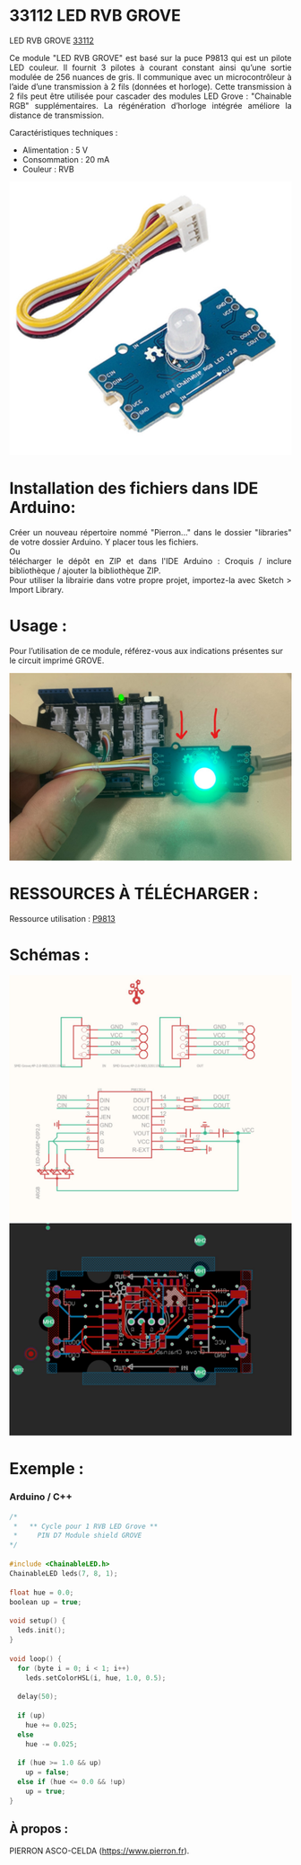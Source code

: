 # 33112 LED RVB GROVE

LED RVB GROVE [33112](https://www.pierron.fr/interface-arduino-uno-5949.html)

<div style="text-align: justify">Ce module "LED RVB GROVE" est basé sur la puce P9813 qui est un pilote LED couleur. Il fournit 3 pilotes à courant constant ainsi qu’une sortie modulée de 256 nuances de gris. Il communique avec un microcontrôleur à l’aide d’une transmission à 2 fils (données et horloge). Cette transmission à 2 fils peut être utilisée pour cascader des modules LED Grove : "Chainable RGB" supplémentaires. La régénération d’horloge intégrée améliore la distance de transmission.</div>

Caractéristiques techniques :
- Alimentation : 5 V
- Consommation : 20 mA
- Couleur : RVB

![33112](/img/L-33112.jpg)

# Installation des fichiers dans IDE Arduino:
<div style="text-align: justify">Créer un nouveau répertoire nommé "Pierron..." dans le dossier "libraries" de votre dossier Arduino.
Y placer tous les fichiers.</div>
Ou
<div style="text-align: justify">télécharger le dépôt en ZIP et dans l'IDE Arduino : Croquis / inclure bibliothèque / ajouter la bibliothèque ZIP.</div>

<div style="text-align: justify">Pour utiliser la librairie dans votre propre projet, importez-la avec  Sketch > Import Library.</div>

# Usage :
Pour l’utilisation de ce module, référez-vous aux indications présentes sur le circuit imprimé GROVE.

![P-33112](/img/P-33112.jpg)


# RESSOURCES À TÉLÉCHARGER :

Ressource utilisation : [P9813](https://github.com/pierron-asco-celda/Pierron_33188/blob/master/src/Pierron-33188-Datasheet.pdf)

# Schémas :

![SCH-33112](/img/SCH-33112.jpg)
![BRD-33112](/img/BRD-33112.jpg)

# Exemple :
### Arduino / C++
```cpp
/*
 *   ** Cycle pour 1 RVB LED Grove **
 *     PIN D7 Module shield GROVE
*/

#include <ChainableLED.h>
ChainableLED leds(7, 8, 1);

float hue = 0.0;
boolean up = true;

void setup() {
  leds.init();
}

void loop() {
  for (byte i = 0; i < 1; i++)
    leds.setColorHSL(i, hue, 1.0, 0.5);

  delay(50);

  if (up)
    hue += 0.025;
  else
    hue -= 0.025;

  if (hue >= 1.0 && up)
    up = false;
  else if (hue <= 0.0 && !up)
    up = true;
}
```
## À propos :

PIERRON ASCO-CELDA (https://www.pierron.fr).
